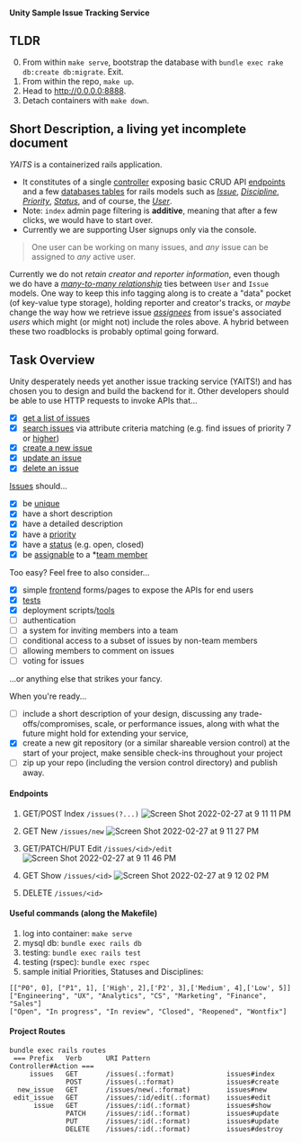 #### Unity Sample Issue Tracking Service

## TLDR
0. From within `make serve`, bootstrap the database with `bundle exec rake db:create db:migrate`. Exit.
1. From within the repo, `make up`.
3. Head to http://0.0.0.0:8888.
4. Detach containers with `make down`. 

## Short Description, a living yet incomplete document
_YAITS_ is a containerized rails application. 
- It constitutes of a single [controller](https://github.com/Kartoshka548/yaits/blob/main/app/controllers/issues_controller.rb) exposing basic CRUD API [endpoints](https://github.com/Kartoshka548/yaits/blob/main/config/routes.rb#L2) and a few [databases tables](https://github.com/Kartoshka548/yaits/tree/main/db/migrate) for rails models such as [_Issue_](https://github.com/Kartoshka548/yaits/blob/main/app/models/issue.rb), [_Discipline_](https://github.com/Kartoshka548/yaits/blob/main/app/models/discipline.rb), [_Priority_](https://github.com/Kartoshka548/yaits/blob/main/app/models/issue_priority.rb), [_Status_](https://github.com/Kartoshka548/yaits/blob/main/app/models/issue_status.rb), and of course, the [_User_](https://github.com/Kartoshka548/yaits/blob/main/app/models/user.rb). 
- Note: `index` admin page filtering is **additive**, meaning that after a few clicks, we would have to start over.
- Currently we are supporting User signups only via the console.

> One user can be working on many issues, and _any_ issue can be assigned to _any_ active user.

Currently we do not _retain creator and reporter information_, even though we do have a [_many-to-many relationship_](https://github.com/Kartoshka548/yaits/blob/main/db/migrate/20220226040845_add_issues_to_users.rb) ties between `User` and `Issue` models. One way to keep this info tagging along is to create a "data" pocket (of key-value type storage), holding reporter and creator's tracks, or _maybe_ change the way how we retrieve issue [_assignees_](https://github.com/Kartoshka548/yaits/blob/main/app/models/issue.rb#L5-L7) from issue's associated _users_ which might (or might not) include the roles above. A hybrid between these two roadblocks is probably optimal going forward. 


## Task Overview
Unity desperately needs yet another issue tracking service (YAITS!) and has chosen you to design and
build the backend for it. Other developers should be able to use HTTP requests to invoke APIs that...

 - [x] [get a list of issues](https://github.com/Kartoshka548/yaits/blob/main/test/controllers/issues_controller_test.rb#L8-L11)
 - [x] [search issues](https://github.com/Kartoshka548/yaits/blob/main/spec/requests/issue_spec.rb) via attribute criteria matching (e.g. find issues of priority 7 or [higher](https://github.com/Kartoshka548/yaits/blob/main/app/controllers/issues_controller.rb#L132-L135))
 - [x] [create a new issue](https://github.com/Kartoshka548/yaits/blob/main/test/controllers/issues_controller_test.rb#L18-L23)
 - [x] [update an issue](https://github.com/Kartoshka548/yaits/blob/main/test/controllers/issues_controller_test.rb#L35-L38)
 - [x] [delete an issue](https://github.com/Kartoshka548/yaits/blob/main/test/controllers/issues_controller_test.rb#L40-L43)

[Issues](https://github.com/Kartoshka548/yaits/blob/main/app/models/issue.rb) should...
 - [x] be [unique](https://github.com/Kartoshka548/yaits/blob/main/db/migrate/20220225224318_create_issues.rb#L23)
 - [x] have a short description
 - [x] have a detailed description
 - [x] have a [priority](https://github.com/Kartoshka548/yaits/blob/main/db/migrate/20220225192053_create_issue_priorities.rb)
 - [x] have a [status](https://github.com/Kartoshka548/yaits/blob/main/db/migrate/20220225182236_create_issue_statuses.rb) (e.g. open, closed)
 - [x] be [assignable](https://github.com/Kartoshka548/yaits/blob/main/app/controllers/issues_controller.rb#L33) to a *[team member](https://github.com/Kartoshka548/yaits/issues/5)

Too easy? Feel free to also consider...
 -  [x] simple [frontend](https://github.com/Kartoshka548/yaits/tree/main/app/views) forms/pages to expose the APIs for end users
 -  [x] [tests](https://github.com/Kartoshka548/yaits/tree/main/test/fixtures)
 -  [x] deployment scripts/[tools](https://github.com/Kartoshka548/yaits/blob/main/Makefile#L9)
 -  [ ] authentication
 -  [ ] a system for inviting members into a team
 -  [ ] conditional access to a subset of issues by non-team members
 -  [ ] allowing members to comment on issues
 -  [ ] voting for issues

...or anything else that strikes your fancy.

When you're ready...
 - [ ] include a short description of your design, discussing any trade-offs/compromises, scale, or
performance issues, along with what the future might hold for extending your service,
 - [x] create a new git repository (or a similar shareable version control) at the start of your project,
make sensible check-ins throughout your project
 - [ ] zip up your repo (including the version control directory) and publish away.

#### Endpoints 
1. GET/POST Index `/issues(?...)`
![Screen Shot 2022-02-27 at 9 11 11 PM](https://user-images.githubusercontent.com/2070909/155913037-841b420a-0468-4c4e-aadb-9cdc75da8d80.png)

2. GET New `/issues/new`
![Screen Shot 2022-02-27 at 9 11 27 PM](https://user-images.githubusercontent.com/2070909/155913049-be2bc65c-c5fb-43b2-a9a1-729dea1aa58f.png)

3. GET/PATCH/PUT Edit `/issues/<id>/edit`
![Screen Shot 2022-02-27 at 9 11 46 PM](https://user-images.githubusercontent.com/2070909/155913065-80512a7a-30d3-4047-8789-f2b4ac079fbb.png)

4. GET Show `/issues/<id>`
![Screen Shot 2022-02-27 at 9 12 02 PM](https://user-images.githubusercontent.com/2070909/155913137-02ded449-6217-453a-91ef-239904846e8a.png)

5. DELETE `/issues/<id>`

#### Useful commands (along the Makefile)
1. log into container: `make serve` 
2. mysql db: `bundle exec rails db`
3. testing: `bundle exec rails test`
4. testing (rspec): `bundle exec rspec`
5. sample initial Priorities, Statuses and Disciplines: 
```
[["P0", 0], ["P1", 1], ['High', 2],['P2', 3],['Medium', 4],['Low', 5]]
["Engineering", "UX", "Analytics", "CS", "Marketing", "Finance", "Sales"]
["Open", "In progress", "In review", "Closed", "Reopened", "Wontfix"]
```
#### Project Routes
```
bundle exec rails routes
 === Prefix   Verb      URI Pattern                   Controller#Action ===
     issues   GET       /issues(.:format)             issues#index
              POST      /issues(.:format)             issues#create
  new_issue   GET       /issues/new(.:format)         issues#new
 edit_issue   GET       /issues/:id/edit(.:format)    issues#edit
      issue   GET       /issues/:id(.:format)         issues#show
              PATCH     /issues/:id(.:format)         issues#update
              PUT       /issues/:id(.:format)         issues#update
              DELETE    /issues/:id(.:format)         issues#destroy
```
